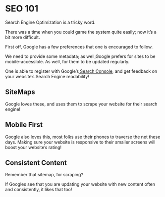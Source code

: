 # SEO 101

Search Engine Optimization is a tricky word.

There was a time when you could game the system quite easily; now it’s a bit more difficult.

First off, Google has a few preferences that one is encouraged to follow.

We need to provide some metadata; as well,Google prefers for sites to be mobile-accessible. As well, for them to be updated regularly.

One is able to register with Google’s[ Search Console](https://search.google.com/search-console), and get feedback on your website’s Search Engine readability!


## SiteMaps

Google loves these, and uses them to scrape your website for their search engine!


## Mobile First

Google also loves this, most folks use their phones to traverse the net these days. Making sure your website is responsive to their smaller screens will boost your website’s rating!


## Consistent Content

Remember that sitemap, for scraping?

If Googles see that you are updating your website with new content often and consistently, it likes that too!